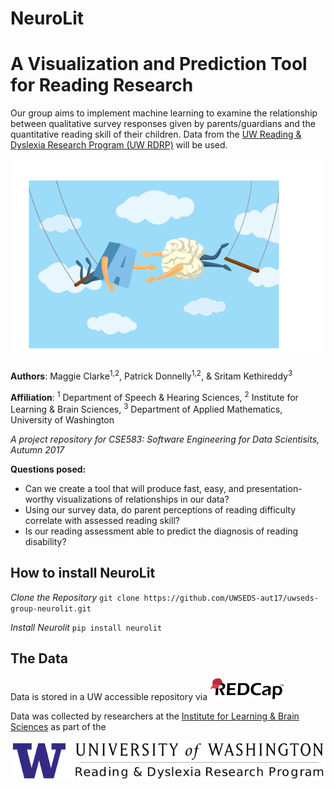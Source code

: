 # NeuroLit

# A Visualization and Prediction Tool for Reading Research
Our group aims to implement machine learning to examine the relationship between qualitative survey responses given by parents/guardians and the quantitative reading skill of their children.  Data from the [UW Reading & Dyslexia Research Program (UW RDRP)](https://github.com/UWSEDS-aut17/uwseds-group-neurolit.git) will be used.

![cover_image](https://github.com/UWSEDS-aut17/uwseds-group-neurolit/blob/master/Images/brain_letter_swing.png)

**Authors**: Maggie Clarke<sup>1,2</sup>, Patrick Donnelly<sup>1,2</sup>, & Sritam Kethireddy<sup>3</sup>

**Affiliation**: <sup>1</sup> Department of Speech & Hearing Sciences, <sup>2</sup> Institute for Learning & Brain Sciences, <sup>3</sup> Department of Applied Mathematics, University of Washington

*A project repository for CSE583: Software Engineering for Data Scientisits, Autumn 2017*

**Questions posed:**
* Can we create a tool that will produce fast, easy, and presentation-worthy visualizations of relationships in our data?
* Using our survey data, do parent perceptions of reading difficulty correlate with assessed reading skill?
* Is our reading assessment able to predict the diagnosis of reading disability?

## How to install NeuroLit

*Clone the Repository*
`git clone https://github.com/UWSEDS-aut17/uwseds-group-neurolit.git`

*Install Neurolit*
`pip install neurolit`

## The Data
Data is stored in a UW accessible repository via
![RedCap](https://github.com/UWSEDS-aut17/uwseds-group-neurolit/blob/master/Images/redcap-logo-medium.png)

Data was collected by researchers at the [Institute for Learning & Brain Sciences](http://ilabs.washington.edu/) as part of the

![UW RDRP](https://github.com/UWSEDS-aut17/uwseds-group-neurolit/blob/master/Images/uw_rdrp_660.png)

